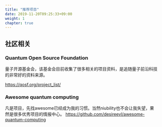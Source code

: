 ```yaml
---
title: "推荐项目"
date: 2019-11-20T09:25:33+09:00
weight: 1
chapter: true
---
```


## 社区相关
### Quantum Open Source Foundation
量子开源基金会，该基金会目前收集了很多相关的项目资料，是追随量子前沿科技的非常好的资料来源。
 
https://qosf.org/project_list/

### Awesome quantum computing
凡是项目，先找awesome已经成为我的习惯。当然niubility也不会让我失望，果然是很多优秀项目的情报中心。
https://github.com/desireevl/awesome-quantum-computing
